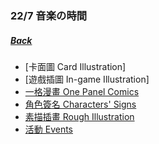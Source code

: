 ### 22/7 音楽の時間
##### [Back](../../../readme.md)

- [卡面圖 Card Illustration]
- [遊戲插圖 In-game Illustration]
- [一格漫畫 One Panel Comics](Comics.md)
- [角色簽名 Characters' Signs](Signs.md)
- [素描插畫 Rough Illustration](Rough%20Illustration.md)
- [活動 Events](Event/Event_List.md)
